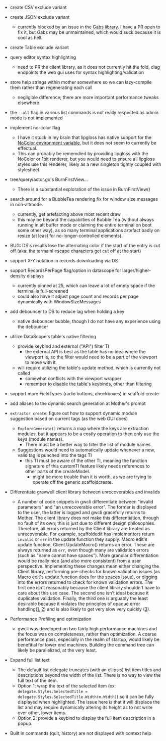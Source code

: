 - create CSV exclude variant
- create JSON exclude variant
    - currently blocked by an issue in the [Gabs library](https://github.com/Jeffail/gabs). I have a PR open to fix it, but Gabs may be unmaintained, which would suck because it is cool as hell.
- create Table exclude variant

- query editor syntax highlighting
    - need to PR the client library, as it does not currently hit the fold, diag endpoints the web gui uses for syntax highlighting/validation

- store help strings within mother somewhere so we can lazy-compile them rather than regenerating each call
    - negligible difference; there are more important performance tweaks elsewhere

- the `--all` flag in various list commands is not really respected as admin mode is not implemented

- implement no-color flag
    - I have it stuck in my brain that lipgloss has native support for the [NoColor environment variable](https://no-color.org/), but it does not seem to currently be effectual.
    - This can probably be rememdied by providing lipgloss with the NoColor or 1bit renderer, but you would need to ensure all lipgloss styles use this renderer, likely as a new singleton tightly coupled with stylesheet.

- tree/query/actor.go's BurnFirstView...
    - There is a substantial exploration of the issue in BurnFirstView()

- search around for a BubbleTea rendering fix for window size messages in non-altmode.
    - currently, get artefacting above most recent draw
    - this may be beyond the capabilties of Bubble Tea (without always running in alt buffer mode or claiming the entire terminal on boot some other way), as so many terminal applications artefact badly on resize (at least for no-longer-controlled elements).

- BUG: DS's results lose the alternating color if the start of the entry is cut off (aka: the termainl escape characters get cut off at the start)

- support X-Y notation in records downloading via DS

- support RecordsPerPage flag/option in datascope for larger/higher-density displays
    - currently pinned at 25, which can leave a lot of empty space if the terminal is full-screened
    - could also have it adjust page count and records per page dynamically with WindowSizeMessages

- add debouncer to DS to reduce lag when holding a key
    - native debouncer bubble, though I do not have any experience using the debouncer

- utilize DataScope's table's native filtering
    - provide keybind and external ("API") filter TI
        - the external API is best as the table has no idea where the viewport is, so the filter would need to be a part of the viewport to move with it.
    - will require utilizing the table's update method, which is currently not called
        - somewhat conflicts with the viewport wrapper
        - remember to disable the table's keybinds, other than filtering

- support more FieldTypes (radio buttons, checkboxes) in scaffold create

- add aliases to the dynamic search generation at Mother's prompt

- `extractor create`: figure out how to support dynamic module suggestion based on current tags (as the web GUI does)
    - `ExploreGenerate()` returns a map where the keys are extraction modules, but it appears to be a costly operation to then only use the keys (module names).
        - There must be a better way to filter the list of module names.
    - Suggestions would need to automatically update whenever a new, valid tag is punched into the tags TI
        - this TI must be aware of the other TI, meaning the function signature of this customTI feature likely needs references to other parts of the createModel.
            - might be more trouble than it is worth, as we are trying to operate off the generic scaffoldcreate.

- Differentiate gravwell client library between unrecoverables and invalids
    - A number of code snippets in gwcli differentiate between "invalid parameters" and "an unrecoverable error". The former is displayed to the user, the latter is logged and gwcli gracefully returns to Mother. The client library does not make this differentiation, through no fault of its own; this is just due to different design philosophies. Therefore, all errors returned by the Client library are treated as unrecoverable. For example, scaffoldedit has implementors return `invalid` or `err` in the update function they supply. Macro edit's update function, Client.UpdateMacro() returns an error. These are always returned as `err`, even though many are validation errors (such as "name cannot have spaces"). More granular differentiation would be really nice (and also more consistent) from a user perspective. Implementing these changes mean either changing the Client library, performing pre-checks for known validation issues (as Macro edit's update function does for the spaces issue), or digging into the errors returned to check for known validation errors. The first one isn't reasonably because the client library shouldn't have to care about this use case. The second one isn't ideal because it duplicates validation. Finally, the third one is arguably the least desirable because it violates the principles of opaque error handling([1](https://dave.cheney.net/2016/04/27/dont-just-check-errors-handle-them-gracefully), [2](https://dave.cheney.net/2016/04/07/constant-errors)) and is also likely to get very slow very quickly ([3](https://www.dolthub.com/blog/2024-05-31-benchmarking-go-error-handling/)).

- Performance Profiling and optimization
    - gwcli was developed on two fairly high performance machines and the focus was on completeness, rather than optimization. A coarse performance pass, especially in the realm of startup, would likely be benefitial for lower end machines. Building the command tree can likely be parallelized, at the very least.

- Expand full list text
    - The default list delegate truncates (with an ellipsis) list item titles and descriptions beyond the width of the list. There is no way to view the full text of the item.
    - Option 1: wrap the text of the selected item (ex: `delegate.Styles.SelectedTitle = delegate.Styles.SelectedTitle.Width(m.Width)`) so it can be fully displayed when highlighted. The issue here is that it will displace the list and may require dynamically altering its height as to not write over other, lower items.
    - Option 2: provide a keybind to display the full item description in a popup.

- Built in commands (quit, history) are not displayed with context help